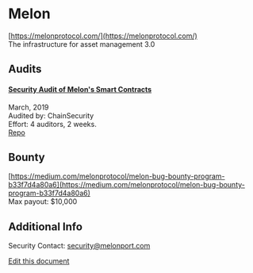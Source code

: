 
# Melon
  
[https://melonprotocol.com/](https://melonprotocol.com/)<br>
The infrastructure for asset management 3.0


## Audits



#### [Security Audit of Melon's Smart Contracts](https://github.com/ChainSecurity/audits/blob/master/ChainSecurity_Melon.pdf)

March, 2019<br>
Audited by: ChainSecurity<br>Effort: 4 auditors, 2 weeks.<br>
[Repo](https://github.com/melonproject/protocol/tree/develop/src)
      

  

## Bounty

[https://medium.com/melonprotocol/melon-bug-bounty-program-b33f7d4a80a6](https://medium.com/melonprotocol/melon-bug-bounty-program-b33f7d4a80a6)<br>
Max payout: $10,000


## Additional Info

Security Contact: security@melonport.com


[Edit this document](https://github.com/ConsenSys/blockchainSecurityDB/blob/master/projects/melon.json)